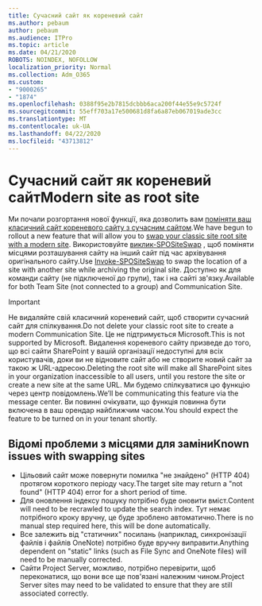 ```yaml
---
title: Сучасний сайт як кореневий сайт
ms.author: pebaum
author: pebaum
ms.audience: ITPro
ms.topic: article
ms.date: 04/21/2020
ROBOTS: NOINDEX, NOFOLLOW
localization_priority: Normal
ms.collection: Adm_O365
ms.custom:
- "9000265"
- "1874"
ms.openlocfilehash: 0388f95e2b7815dcbbb6aca200f44e55e9c5724f
ms.sourcegitcommit: 55eff703a17e500681d8fa6a87eb067019ade3cc
ms.translationtype: MT
ms.contentlocale: uk-UA
ms.lasthandoff: 04/22/2020
ms.locfileid: "43713812"
---
```

# <a name="modern-site-as-root-site"></a><span data-ttu-id="97d9c-102">Сучасний сайт як кореневий сайт</span><span class="sxs-lookup"><span data-stu-id="97d9c-102">Modern site as root site</span></span>

<span data-ttu-id="97d9c-103">Ми почали розгортання нової функції, яка дозволить вам [поміняти ваш класичний сайт кореневого сайту з сучасним сайтом](https://docs.microsoft.com/sharepoint/modern-root-site).</span><span class="sxs-lookup"><span data-stu-id="97d9c-103">We have begun to rollout a new feature that will allow you to [swap your classic site root site with a modern site](https://docs.microsoft.com/sharepoint/modern-root-site).</span></span> <span data-ttu-id="97d9c-104">Використовуйте [виклик-SPOSiteSwap](https://docs.microsoft.com/powershell/module/sharepoint-online/invoke-spositeswap?view=sharepoint-ps) , щоб поміняти місцями розташування сайту на інший сайт під час архівування оригінального сайту.</span><span class="sxs-lookup"><span data-stu-id="97d9c-104">Use [Invoke-SPOSiteSwap](https://docs.microsoft.com/powershell/module/sharepoint-online/invoke-spositeswap?view=sharepoint-ps) to swap the location of a site with another site while archiving the original site.</span></span> <span data-ttu-id="97d9c-105">Доступно як для команди сайту (не підключеної до групи), так і на сайті зв'язку.</span><span class="sxs-lookup"><span data-stu-id="97d9c-105">Available for both Team Site (not connected to a group) and Communication Site.</span></span>

>[!Important]
> <span data-ttu-id="97d9c-106">Не видаляйте свій класичний кореневий сайт, щоб створити сучасний сайт для спілкування.</span><span class="sxs-lookup"><span data-stu-id="97d9c-106">Do not delete your classic root site to create a modern Communication Site.</span></span> <span data-ttu-id="97d9c-107">Це не підтримується Microsoft.</span><span class="sxs-lookup"><span data-stu-id="97d9c-107">This is not supported by Microsoft.</span></span> <span data-ttu-id="97d9c-108">Видалення кореневого сайту призведе до того, що всі сайти SharePoint у вашій організації недоступні для всіх користувачів, доки ви не відновите сайт або не створите новий сайт за такою ж URL-адресою.</span><span class="sxs-lookup"><span data-stu-id="97d9c-108">Deleting the root site will make all SharePoint sites in your organization inaccessible to all users, until you restore the site or create a new site at the same URL.</span></span> <span data-ttu-id="97d9c-109">Ми будемо спілкуватися цю функцію через центр повідомлень.</span><span class="sxs-lookup"><span data-stu-id="97d9c-109">We’ll be communicating this feature via the message center.</span></span> <span data-ttu-id="97d9c-110">Ви повинні очікувати, що функція повинна бути включена в ваш орендар найближчим часом.</span><span class="sxs-lookup"><span data-stu-id="97d9c-110">You should expect the feature to be turned on in your tenant shortly.</span></span>

## <a name="known-issues-with-swapping-sites"></a><span data-ttu-id="97d9c-111">Відомі проблеми з місцями для заміни</span><span class="sxs-lookup"><span data-stu-id="97d9c-111">Known issues with swapping sites</span></span>
- <span data-ttu-id="97d9c-112">Цільовий сайт може повернути помилка "не знайдено" (HTTP 404) протягом короткого періоду часу.</span><span class="sxs-lookup"><span data-stu-id="97d9c-112">The target site may return a "not found" (HTTP 404) error for a short period of time.</span></span>
- <span data-ttu-id="97d9c-113">Для оновлення індексу пошуку потрібно буде оновити вміст.</span><span class="sxs-lookup"><span data-stu-id="97d9c-113">Content will need to be recrawled to update the search index.</span></span> <span data-ttu-id="97d9c-114">Тут немає потрібного кроку вручну, це буде зроблено автоматично.</span><span class="sxs-lookup"><span data-stu-id="97d9c-114">There is no manual step required here, this will be done automatically.</span></span>
- <span data-ttu-id="97d9c-115">Все залежить від "статичних" посилань (наприклад, синхронізації файлів і файлів OneNote) потрібно буде вручну виправити.</span><span class="sxs-lookup"><span data-stu-id="97d9c-115">Anything dependent on "static" links (such as File Sync and OneNote files) will need to be manually corrected.</span></span>
- <span data-ttu-id="97d9c-116">Сайти Project Server, можливо, потрібно перевірити, щоб переконатися, що вони все ще пов'язані належним чином.</span><span class="sxs-lookup"><span data-stu-id="97d9c-116">Project Server sites may need to be validated to ensure that they are still associated correctly.</span></span> 
